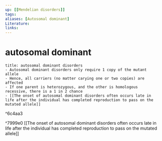 ```yaml
---
up: [[Mendelian disorders]]
tags:
aliases: [Autosomal dominant]
Literature:
links:
---
```

# autosomal dominant
```ad-note
title: autosomal dominant disorders
- Autosomal dominant disorders only require 1 copy of the mutant allele
- Hence, all carriers (no matter carying one or two copies) are affected
- If one parent is heterozygous, and the other is homologous recessive, there is a 1 in 2 chance
- [[The onset of autosomal dominant disorders often occurs late in life after the individual has completed reproduction to pass on the mutated allele]]
```

^6c4aa3

^7999e0
[[The onset of autosomal dominant disorders often occurs late in life after the individual has completed reproduction to pass on the mutated allele]]
